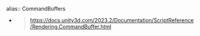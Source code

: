 alias:: CommandBuffers

- > https://docs.unity3d.com/2023.2/Documentation/ScriptReference/Rendering.CommandBuffer.html